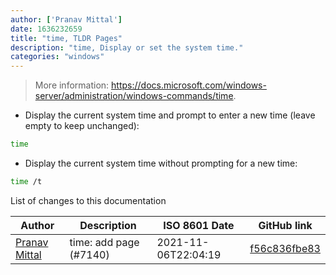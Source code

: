 ```yaml
---
author: ['Pranav Mittal']
date: 1636232659
title: "time, TLDR Pages"
description: "time, Display or set the system time."
categories: "windows"
---
```

> More information: <https://docs.microsoft.com/windows-server/administration/windows-commands/time>.

- Display the current system time and prompt to enter a new time (leave empty to keep unchanged):

```bash
time
```

- Display the current system time without prompting for a new time:

```bash
time /t
```
List of changes to this documentation


Author | Description | ISO 8601 Date | GitHub link
------|-----|-----|-----
[Pranav Mittal](mailto:dinvyapari@gmail.com) | time: add page (#7140) | 2021-11-06T22:04:19 | [f56c836fbe83](https://github.com/tldr-pages/tldr/commit/f56c836fbe83222c7aaf55f8cb0d2b346128f1f1)

